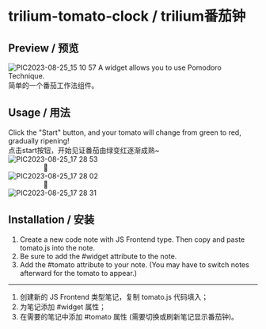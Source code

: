 # trilium-tomato-clock / trilium番茄钟

## Preview / 预览
![PIC2023-08-25_15 10 57](https://github.com/midormeepo/trilium-tomato-clock/assets/43932152/0e58f3ff-8754-4d1d-9ba8-5d978a9fb7d7)
A widget allows you to use Pomodoro Technique.  
简单的一个番茄工作法组件。  

## Usage / 用法  
Click the "Start" button, and your tomato will change from green to red, gradually ripening!   
点击start按钮，开始见证番茄由绿变红逐渐成熟~  
![PIC2023-08-25_17 28 53](https://github.com/midormeepo/trilium-tomato-clock/assets/43932152/4b338d06-c9a3-476e-8cdc-71d258bbe5b0)  
&nbsp;&nbsp;&nbsp;&nbsp;&nbsp;&nbsp;&nbsp;&nbsp;&nbsp;&nbsp;&nbsp;&nbsp;&nbsp;&nbsp;&nbsp;&nbsp;&nbsp;&nbsp;🔽  
![PIC2023-08-25_17 28 02](https://github.com/midormeepo/trilium-tomato-clock/assets/43932152/ab916378-4978-4eaa-ab89-c68c3228785c)  
&nbsp;&nbsp;&nbsp;&nbsp;&nbsp;&nbsp;&nbsp;&nbsp;&nbsp;&nbsp;&nbsp;&nbsp;&nbsp;&nbsp;&nbsp;&nbsp;&nbsp;&nbsp;🔽  
![PIC2023-08-25_17 28 31](https://github.com/midormeepo/trilium-tomato-clock/assets/43932152/41fa6256-b269-4656-8aaa-9240f5eb7604)  

## Installation / 安装

1. Create a new code note with JS Frontend type. Then copy and paste tomato.js into the note.
2. Be sure to add the #widget attribute to the note.
3. Add the #tomato attribute to your note. (You may have to switch notes afterward for the tomato to appear.)
---
1. 创建新的 JS Frontend 类型笔记，复制 tomato.js 代码填入；
2. 为笔记添加 #widget 属性；
3. 在需要的笔记中添加 #tomato 属性 (需要切换或刷新笔记显示番茄钟)。


